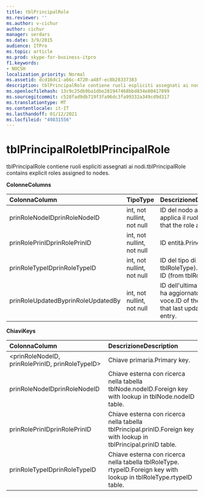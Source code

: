 ```yaml
---
title: tblPrincipalRole
ms.reviewer: ''
ms.author: v-cichur
author: cichur
manager: serdars
ms.date: 3/9/2015
audience: ITPro
ms.topic: article
ms.prod: skype-for-business-itpro
f1.keywords:
- NOCSH
localization_priority: Normal
ms.assetid: dcd16dc1-a66c-4720-a48f-ec8b28337383
description: tblPrincipalRole contiene ruoli espliciti assegnati ai nodi.
ms.openlocfilehash: 13c9c25db9ba1dbe281947468bbd834e80417899
ms.sourcegitcommit: c528fad9db719f3fa96dc3fa99332a349cd9d317
ms.translationtype: MT
ms.contentlocale: it-IT
ms.lasthandoff: 01/12/2021
ms.locfileid: "49831556"
---
```

# <a name="tblprincipalrole"></a><span data-ttu-id="da674-103">tblPrincipalRole</span><span class="sxs-lookup"><span data-stu-id="da674-103">tblPrincipalRole</span></span>
 
<span data-ttu-id="da674-104">tblPrincipalRole contiene ruoli espliciti assegnati ai nodi.</span><span class="sxs-lookup"><span data-stu-id="da674-104">tblPrincipalRole contains explicit roles assigned to nodes.</span></span>
  
<span data-ttu-id="da674-105">**Colonne**</span><span class="sxs-lookup"><span data-stu-id="da674-105">**Columns**</span></span>

|<span data-ttu-id="da674-106">**Colonna**</span><span class="sxs-lookup"><span data-stu-id="da674-106">**Column**</span></span>|<span data-ttu-id="da674-107">**Tipo**</span><span class="sxs-lookup"><span data-stu-id="da674-107">**Type**</span></span>|<span data-ttu-id="da674-108">**Descrizione**</span><span class="sxs-lookup"><span data-stu-id="da674-108">**Description**</span></span>|
|:-----|:-----|:-----|
|<span data-ttu-id="da674-109">prinRoleNodeID</span><span class="sxs-lookup"><span data-stu-id="da674-109">prinRoleNodeID</span></span>  <br/> |<span data-ttu-id="da674-110">int, not null</span><span class="sxs-lookup"><span data-stu-id="da674-110">int, not null</span></span>  <br/> |<span data-ttu-id="da674-111">ID del nodo a cui si applica il ruolo.</span><span class="sxs-lookup"><span data-stu-id="da674-111">Node ID that the role applies to.</span></span>  <br/> |
|<span data-ttu-id="da674-112">prinRolePrinID</span><span class="sxs-lookup"><span data-stu-id="da674-112">prinRolePrinID</span></span>  <br/> |<span data-ttu-id="da674-113">int, not null</span><span class="sxs-lookup"><span data-stu-id="da674-113">int, not null</span></span>  <br/> |<span data-ttu-id="da674-114">ID entità.</span><span class="sxs-lookup"><span data-stu-id="da674-114">Principal ID.</span></span>  <br/> |
|<span data-ttu-id="da674-115">prinRoleTypeID</span><span class="sxs-lookup"><span data-stu-id="da674-115">prinRoleTypeID</span></span>  <br/> |<span data-ttu-id="da674-116">int, not null</span><span class="sxs-lookup"><span data-stu-id="da674-116">int, not null</span></span>  <br/> |<span data-ttu-id="da674-117">ID del tipo di ruolo (da tblRoleType).</span><span class="sxs-lookup"><span data-stu-id="da674-117">Role type ID (from tblRoleType).</span></span>  <br/> |
|<span data-ttu-id="da674-118">prinRoleUpdatedBy</span><span class="sxs-lookup"><span data-stu-id="da674-118">prinRoleUpdatedBy</span></span>  <br/> |<span data-ttu-id="da674-119">int, not null</span><span class="sxs-lookup"><span data-stu-id="da674-119">int, not null</span></span>  <br/> |<span data-ttu-id="da674-120">ID dell'ultima entità che ha aggiornato questa voce.</span><span class="sxs-lookup"><span data-stu-id="da674-120">ID of the principal that last updated this entry.</span></span>  <br/> |
   
<span data-ttu-id="da674-121">**Chiavi**</span><span class="sxs-lookup"><span data-stu-id="da674-121">**Keys**</span></span>

|<span data-ttu-id="da674-122">**Colonna**</span><span class="sxs-lookup"><span data-stu-id="da674-122">**Column**</span></span>|<span data-ttu-id="da674-123">**Descrizione**</span><span class="sxs-lookup"><span data-stu-id="da674-123">**Description**</span></span>|
|:-----|:-----|
|\<prinRoleNodeID, prinRolePrinID, prinRoleTypeID\>  <br/> |<span data-ttu-id="da674-124">Chiave primaria.</span><span class="sxs-lookup"><span data-stu-id="da674-124">Primary key.</span></span>  <br/> |
|<span data-ttu-id="da674-125">prinRoleNodeID</span><span class="sxs-lookup"><span data-stu-id="da674-125">prinRoleNodeID</span></span>  <br/> |<span data-ttu-id="da674-126">Chiave esterna con ricerca nella tabella tblNode.nodeID.</span><span class="sxs-lookup"><span data-stu-id="da674-126">Foreign key with lookup in tblNode.nodeID table.</span></span>  <br/> |
|<span data-ttu-id="da674-127">prinRolePrinID</span><span class="sxs-lookup"><span data-stu-id="da674-127">prinRolePrinID</span></span>  <br/> |<span data-ttu-id="da674-128">Chiave esterna con ricerca nella tabella tblPrincipal.prinID.</span><span class="sxs-lookup"><span data-stu-id="da674-128">Foreign key with lookup in tblPrincipal.prinID table.</span></span>  <br/> |
|<span data-ttu-id="da674-129">prinRoleTypeID</span><span class="sxs-lookup"><span data-stu-id="da674-129">prinRoleTypeID</span></span>  <br/> |<span data-ttu-id="da674-130">Chiave esterna con ricerca nella tabella tblRoleType. rtypeID.</span><span class="sxs-lookup"><span data-stu-id="da674-130">Foreign key with lookup in tblRoleType.rtypeID table.</span></span>  <br/> |
   

